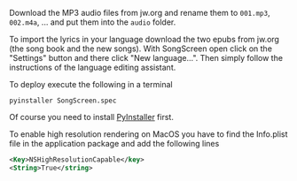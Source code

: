 Download the MP3 audio files from jw.org and rename them to `001.mp3`, `002.m4a`, ... and put them into the `audio` folder.

To import the lyrics in your language download the two epubs from jw.org (the song book and the new songs). With SongScreen open click on the "Settings" button and there click "New language...". Then simply follow the instructions of the language editing assistant.

To deploy execute the following in a terminal

    pyinstaller SongScreen.spec

Of course you need to install [PyInstaller](http://pythonhosted.org/PyInstaller/) first.

To enable high resolution rendering on MacOS you have to find the Info.plist file in the application package and
add the following lines

```xml
<Key>NSHighResolutionCapable</key>
<String>True</string>
```

